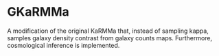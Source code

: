 # GKaRMMa

A modification of the original KaRMMa that, instead of sampling kappa, samples galaxy density contrast from galaxy counts maps. Furthermore, cosmological inference is implemented. 
